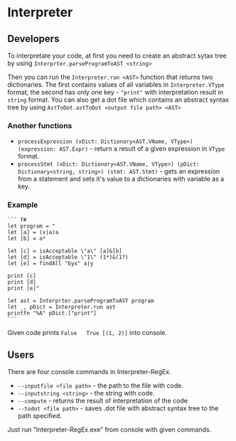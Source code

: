# Interpreter
## Developers

To interpretate your code, at first you need to create an abstract sytax tree by using `Interprter.parseProgramToAST <string>`

Then you can run the `Interpreter.run <AST>` function that returns two dictionaries. The first contains values of all variables in `Interpreter.VType` format, the second has only one key - `"print"` with interpretation result in `string` format.
You can also get a dot file which contains an abstract syntax tree by using `AstToDot.astToDot <output file path> <AST>`

### Another functions

* `processExpression (vDict: Dictionary<AST.VName, VType>) (expression: AST.Expr)` - return a result of a given expression in `VType` format.
* `processStmt (vDict: Dictionary<AST.VName, VType>) (pDict: Dictionary<string, string>) (stmt: AST.Stmt)` - gets an expression from a statement and sets it's value to a dictionaries with variable as a key.

### Example

    ``` f#
    let program = "
    let [a] = (x|a)a
	let [b] = a*

	let [c] = isAcceptable \"a\" [a]&[b]
	let [d] = isAcceptable \"1\" (1*)&(1?)
	let [e] = findAll "byx" a|y

	print [c]
	print [d]
	print [e]"

	let ast = Interprter.parseProgramToAST program
	let _, pDict = Interpreter.run ast
	printfn "%A" pDict.["print"]
    ```

Given code prints
    ```False  
    True
    [(1, 2)]```
into console.

## Users

There are four console commands in Interpreter-RegEx.

* `--inputfile <file path>` - the path to the file with code.
* `--inputstring <string>` - the string with code.
* `--compute` - returns the result of interpretation of the code
* `--todot <file path>` - saves .dot file with abstract syntax tree to the path specified.
	
Just run "Interpreter-RegEx.exe" from console with given commands.
